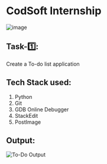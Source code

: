 ﻿

# CodSoft Internship
![image](https://github.com/user-attachments/assets/109326e7-60e9-462d-bd0e-a011b1ca8636)

## **Task-1️⃣:**

Create a To-do list application

## Tech Stack used:
1. Python
2. Git
3. GDB Online Debugger
4. StackEdit
5. PostImage


## Output:

![To-Do Output](https://i.postimg.cc/HkVGB9QX/Screenshot-2024-10-12-105633.png)





